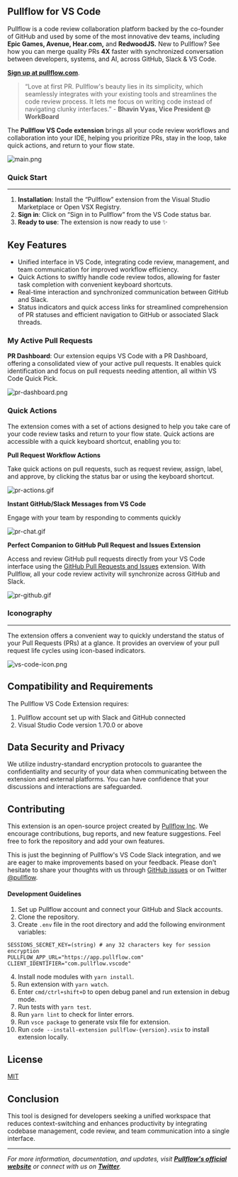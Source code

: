 ## Pullflow for VS Code

Pullflow is a code review collaboration platform backed by the co-founder of GitHub and used by some of the most innovative dev teams, including **Epic Games, Avenue, Hear.com,** and **RedwoodJS.** New to Pullflow? See how you can merge quality PRs **4X** faster with synchronized conversation between developers, systems, and AI, across GitHub, Slack & VS Code.

**[Sign up at pullflow.com](https://pullflow.com)**.

> “Love at first PR. Pullflow's beauty lies in its simplicity, which seamlessly integrates with your existing tools and streamlines the code review process. It lets me focus on writing code instead of navigating clunky interfaces.” - **Bhavin Vyas, Vice President @ WorkBoard**
>

The **Pullflow VS Code extension** brings all your code review workflows and collaboration into your IDE, helping you prioritize PRs, stay in the loop, take quick actions, and return to your flow state.

![main.png](./assets/main.png)

### Quick Start
---

1. **Installation**: Install the “Pullflow” extension from the Visual Studio Marketplace or Open VSX Registry.
2. **Sign in**: Click on “Sign in to Pullflow” from the VS Code status bar.
3. **Ready to use**: The extension is now ready to use ✨

## Key Features

- Unified interface in VS Code, integrating code review, management, and team communication for improved workflow efficiency.
- Quick Actions to swiftly handle code review todos, allowing for faster task completion with convenient keyboard shortcuts.
- Real-time interaction and synchronized communication between GitHub and Slack.
- Status indicators and quick access links for streamlined comprehension of PR statuses and efficient navigation to GitHub or associated Slack threads.

### **My Active Pull Requests**

**PR Dashboard**: Our extension equips VS Code with a PR Dashboard, offering a consolidated view of your active pull requests. It enables quick identification and focus on pull requests needing attention, all within VS Code Quick Pick.

![pr-dashboard.png](./assets/pr-dashboard.png)

### Quick Actions

The extension comes with a set of actions designed to help you take care of your code review tasks and return to your flow state. Quick actions are accessible with a quick keyboard shortcut, enabling you to:

**Pull Request Workflow Actions**

Take quick actions on pull requests, such as request review, assign, label, and approve, by clicking the status bar or using the keyboard shortcut.

![pr-actions.gif](./assets/pr-actions.gif)


**Instant GitHub/Slack Messages from VS Code**

Engage with your team by responding to comments quickly


![pr-chat.gif](./assets/pr-chat.gif)

**Perfect Companion to GitHub Pull Request and Issues Extension**

Access and review GitHub pull requests directly from your VS Code interface using the [GitHub Pull Requests and Issues](https://marketplace.visualstudio.com/items?itemName=GitHub.vscode-pull-request-github) extension. With Pullflow, all your code review activity will synchronize across GitHub and Slack.

![pr-github.gif](./assets/pr-github.gif)

### **Iconography**
---

The extension offers a convenient way to quickly understand the status of your Pull Requests (PRs) at a glance. It provides an overview of your pull request life cycles using icon-based indicators.

![vs-code-icon.png](./assets/vs-code-icon.png)

**Compatibility and Requirements**
---

The Pullflow VS Code Extension requires:

1. Pullflow account set up with Slack and GitHub connected
2. Visual Studio Code version 1.70.0 or above

## Data Security and Privacy

We utilize industry-standard encryption protocols to guarantee the confidentiality and security of your data when communicating between the extension and external platforms. You can have confidence that your discussions and interactions are safeguarded.

## Contributing

This extension is an open-source project created by [Pullflow Inc](https://github.com/pullflow/vscode-pullflow). We encourage contributions, bug reports, and new feature suggestions. Feel free to fork the repository and add your own features.

This is just the beginning of Pullflow's VS Code Slack integration, and we are eager to make improvements based on your feedback. Please don't hesitate to share your thoughts with us through [GitHub issues](https://github.com/pullflow/vscode-pullflow/issues) or on Twitter [@pullflow](https://twitter.com/pullflow).

#### **Development Guidelines**

1. Set up Pullflow account and connect your GitHub and Slack accounts.
2. Clone the repository.
3. Create `.env` file in the root directory and add the following environment variables:

```
SESSIONS_SECRET_KEY=(string) # any 32 characters key for session encryption
PULLFLOW_APP_URL="https://app.pullflow.com"
CLIENT_IDENTIFIER="com.pullflow.vscode"
```
4. Install node modules with `yarn install`.
5. Run extension with `yarn watch`.
6. Enter `cmd/ctrl+shift+D` to open debug panel and run extension in debug mode.
7. Run tests with `yarn test`.
8. Run `yarn lint` to check for linter errors.
9. Run `vsce package` to generate vsix file for extension.
10. Run `code --install-extension pullflow-{version}.vsix` to install extension locally.


## **License**

[MIT](https://github.com/pullflow/vscode-pullflow/blob/main/LICENSE)

## **Conclusion**

This tool is designed for developers seeking a unified workspace that reduces context-switching and enhances productivity by integrating codebase management, code review, and team communication into a single interface.

---

*For more information, documentation, and updates, visit **[Pullflow's official website](https://pullflow.com/)** or connect with us on **[Twitter](https://twitter.com/pullflow)**.*